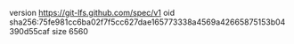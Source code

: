 version https://git-lfs.github.com/spec/v1
oid sha256:75fe981cc6ba02f7f5cc627dae165773338a4569a42665875153b04390d55caf
size 6560
